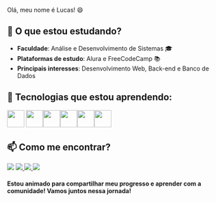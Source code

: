 Olá, meu nome é Lucas!  😄 

## 🚀 O que estou estudando?
- **Faculdade**: Análise e Desenvolvimento de Sistemas 🎓  
- **Plataformas de estudo**: Alura e FreeCodeCamp 📚  
- **Principais interesses**: Desenvolvimento Web, Back-end e Banco de Dados  

## 🔧 Tecnologias que estou aprendendo:
  <img loading="lazy" src="https://cdn.jsdelivr.net/gh/devicons/devicon/icons/git/git-original.svg" width="40" height="40"/> <img loading="lazy" src="https://cdn.jsdelivr.net/gh/devicons/devicon/icons/javascript/javascript-original.svg" width="40" height="40"/><img loading="lazy" src="https://cdn.jsdelivr.net/gh/devicons/devicon/icons/css3/css3-original.svg" width="40" height="40"/><img loading="lazy" src="https://cdn.jsdelivr.net/gh/devicons/devicon/icons/html5/html5-original.svg" width="40" height="40"/><img loading="lazy" src="https://cdn.jsdelivr.net/gh/devicons/devicon/icons/python/python-original.svg" width="40" height="40"/><img loading="lazy" src="https://cdn.jsdelivr.net/gh/devicons/devicon/icons/mysql/mysql-original.svg" width="40" height="40"/>


## 📫 Como me encontrar?
<a href="https://instagram.com/seu-usuário-instagram-aqui" target="_blank"><img loading="lazy" src="https://img.shields.io/badge/-Instagram-%23E4405F?style=for-the-badge&logo=instagram&logoColor=white" target="_blank"></a> <a href="https://twitter.com/seu-usuario-twitter-aqui" target="_blank">
  <img loading="lazy" src="https://img.shields.io/badge/-Twitter-%231DA1F2?style=for-the-badge&logo=twitter&logoColor=white" target="_blank">
</a> <a href="https://github.com/LucasProgrammer7" target="_blank">
  <img loading="lazy" src="https://img.shields.io/badge/-GitHub-%23181717?style=for-the-badge&logo=github&logoColor=white" target="_blank">
</a> <a href="https://www.linkedin.com/in/lucas-lopes-alegre-200337277/" target="_blank"><img loading="lazy" src="https://img.shields.io/badge/-LinkedIn-%230077B5?style=for-the-badge&logo=linkedin&logoColor=white" target="_blank"></a>   
</div>



<div> <h4>Estou animado para compartilhar meu progresso e aprender com a comunidade! Vamos juntos nessa jornada!</h4>
  </div>
